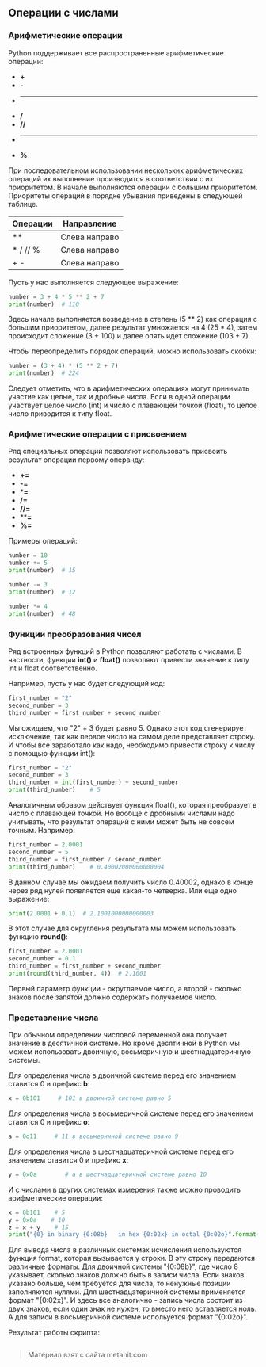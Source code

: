 ## Операции с числами

### Арифметические операции

Python поддерживает все распространенные арифметические операции:
- **+**
- **-**
- *****
- **/**
- **//**
- ******
- **%**

При последовательном использовании нескольких арифметических операций их выполнение производится в соответствии с их приоритетом. В начале выполняются операции с большим приоритетом. Приоритеты операций в порядке убывания приведены в следующей таблице.

| Операции | Направление   |
|----------|---------------|
| **       | Слева направо |
| * / // % | Слева направо |
| + -      | Слева направо |
Пусть у нас выполняется следующее выражение:

```py
number = 3 + 4 * 5 ** 2 + 7
print(number)  # 110
```

Здесь начале выполняется возведение в степень (5 ** 2) как операция с большим приоритетом, далее результат умножается на 4 (25 * 4), затем происходит сложение (3 + 100) и далее опять идет сложение (103 + 7).

Чтобы переопределить порядок операций, можно использовать скобки:

```py
number = (3 + 4) * (5 ** 2 + 7)
print(number)  # 224
```

Следует отметить, что в арифметических операциях могут принимать участие как целые, так и дробные числа. Если в одной операции участвует целое число (int) и число с плавающей точкой (float), то целое число приводится к типу float.

### Арифметические операции с присвоением

Ряд специальных операций позволяют использовать присвоить результат операции первому операнду:
- **+=**
- **-=**
- ***=**
- **/=**
- **//=**
- ****=**
- **%=**

Примеры операций:

```py
number = 10
number += 5
print(number)  # 15

number -= 3
print(number)  # 12

number *= 4
print(number)  # 48
```

### Функции преобразования чисел

Ряд встроенных функций в Python позволяют работать с числами. В частности, функции **int()** и **float()** позволяют привести значение к типу int и float соответственно.

Например, пусть у нас будет следующий код:

```py
first_number = "2"
second_number = 3
third_number = first_number + second_number
```

Мы ожидаем, что "2" + 3 будет равно 5. Однако этот код сгенерирует исключение, так как первое число на самом деле представляет строку. И чтобы все заработало как надо, необходимо привести строку к числу с помощью функции int():

```py
first_number = "2"
second_number = 3
third_number = int(first_number) + second_number
print(third_number)    # 5
```

Аналогичным образом действует функция float(), которая преобразует в число с плавающей точкой. Но вообще с дробными числами надо учитывать, что результат операций с ними может быть не совсем точным. Например:

```py
first_number = 2.0001
second_number = 5
third_number = first_number / second_number
print(third_number)    # 0.40002000000000004
```

В данном случае мы ожидаем получить число 0.40002, однако в конце через ряд нулей появляется еще какая-то четверка. Или еще одно выражение:

```py
print(2.0001 + 0.1)  # 2.1001000000000003
```

В этот случае для округления результата мы можем использовать функцию **round()**:

```py
first_number = 2.0001
second_number = 0.1
third_number = first_number + second_number
print(round(third_number, 4))  # 2.1001
```

Первый параметр функции - округляемое число, а второй - сколько знаков после запятой должно содержать получаемое число.

### Представление числа

При обычном определении числовой переменной она получает значение в десятичной системе. Но кроме десятичной в Python мы можем использовать двоичную, восьмеричную и шестнадцатеричную системы.

Для определения числа в двоичной системе перед его значением ставится 0 и префикс **b**:

```py
x = 0b101     # 101 в двоичной системе равно 5
```

Для определения числа в восьмеричной системе перед его значением ставится 0 и префикс **o**:

```py
a = 0o11     # 11 в восьмеричной системе равно 9
```

Для определения числа в шестнадцатеричной системе перед его значением ставится 0 и префикс **x**:

```py
y = 0x0a        # a в шестнадцатеричной системе равно 10
```

И с числами в других системах измерения также можно проводить арифметические операции:

```py
x = 0b101    # 5
y = 0x0a    # 10
z = x + y    # 15
print("{0} in binary {0:08b}   in hex {0:02x} in octal {0:02o}".format(z))
```

Для вывода числа в различных системах исчисления используются функция format, которая вызывается у строки. В эту строку передаются различные форматы. Для двоичной системы "{0:08b}", где число 8 указывает, сколько знаков должно быть в записи числа. Если знаков указано больше, чем требуется для числа, то ненужные позиции заполняются нулями. Для шестнадцатеричной системы применяется формат "{0:02x}". И здесь все аналогично - запись числа состоит из двух знаков, если один знак не нужен, то вместо него вставляется ноль. А для записи в восьмеричной системе испольуется формат "{0:02o}".

Результат работы скрипта:

```

```


> Материал взят с сайта metanit.com